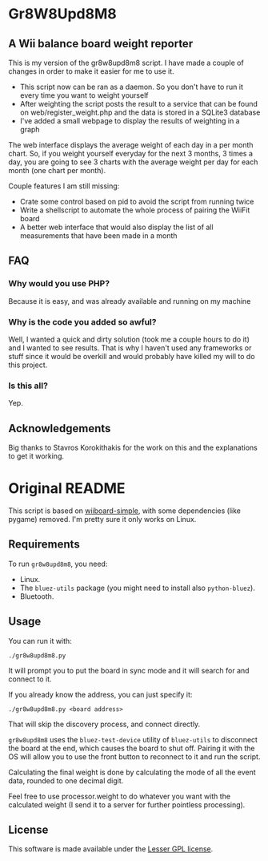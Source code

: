 # Gr8W8Upd8M8

## A Wii balance board weight reporter

This is my version of the gr8w8upd8m8 script. I have made a couple of changes
in order to make it easier for me to use it.

* This script now can be ran as a daemon. So you don't have to run it every
  time you want to weight yourself
* After weighting the script posts the result to a service that can be found on
  web/register_weight.php and the data is stored in a SQLite3 database
* I've added a small webpage to display the results of weighting in a graph

The web interface displays the average weight of each day in a per month chart.
So, if you weight yourself everyday for the next 3 months, 3 times a day, you
are going to see 3 charts with the average weight per day for each month (one
chart per month).

Couple features I am still missing:

* Crate some control based on pid to avoid the script from running twice
* Write a shellscript to automate the whole process of pairing the WiiFit board
* A better web interface that would also display the list of all measurements
  that have been made in a month


## FAQ

### Why would you use PHP?

Because it is easy, and was already available and running on my machine

### Why is the code you added so awful?

Well, I wanted a quick and dirty solution (took me a couple hours to do it) and
I wanted to see results. That is why I haven't used any frameworks or stuff
since it would be overkill and would probably have killed my will to do this
project.

### Is this all?

Yep.

## Acknowledgements

Big thanks to Stavros Korokithakis for the work on this and the explanations to
get it working.


# Original README

This script is based on [wiiboard-simple](https://code.google.com/p/wiiboard-simple/), with some dependencies (like
pygame) removed. I'm pretty sure it only works on Linux.

## Requirements

To run `gr8w8upd8m8`, you need:
* Linux.
* The `bluez-utils` package (you might need to install also `python-bluez`).
* Bluetooth.

## Usage

You can run it with:

    ./gr8w8upd8m8.py

It will prompt you to put the board in sync mode and it will search for and connect to it.

If you already know the address, you can just specify it:

    ./gr8w8upd8m8.py <board address>

That will skip the discovery process, and connect directly.

`gr8w8upd8m8` uses the `bluez-test-device` utility of `bluez-utils` to disconnect the board at the end, which causes
the board to shut off. Pairing it with the OS will allow you to use the front button to reconnect to it and run the
script.

Calculating the final weight is done by calculating the mode of all the event data, rounded to one decimal digit.

Feel free to use processor.weight to do whatever you want with the calculated weight (I send it to a server for
further pointless processing).

## License

This software is made available under the [Lesser GPL license](http://www.gnu.org/licenses/lgpl.html).
